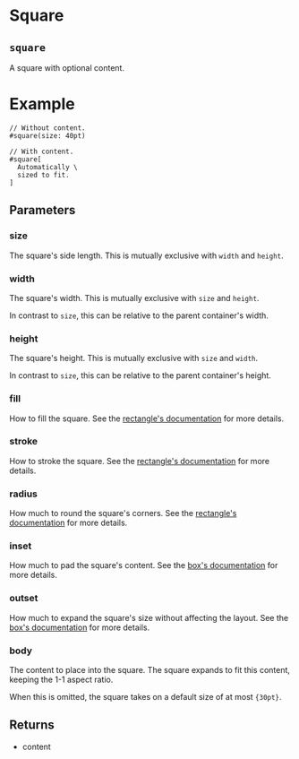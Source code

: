 # Square

## `square`

A square with optional content.

# Example
```example
// Without content.
#square(size: 40pt)

// With content.
#square[
  Automatically \
  sized to fit.
]
```

## Parameters

### size 

The square's side length. This is mutually exclusive with `width` and
`height`.

### width 

The square's width. This is mutually exclusive with `size` and `height`.

In contrast to `size`, this can be relative to the parent container's
width.

### height 

The square's height. This is mutually exclusive with `size` and `width`.

In contrast to `size`, this can be relative to the parent container's
height.

### fill 

How to fill the square. See the [rectangle's documentation]($rect.fill)
for more details.

### stroke 

How to stroke the square. See the
[rectangle's documentation]($rect.stroke) for more details.

### radius 

How much to round the square's corners. See the
[rectangle's documentation]($rect.radius) for more details.

### inset 

How much to pad the square's content. See the
[box's documentation]($box.inset) for more details.

### outset 

How much to expand the square's size without affecting the layout. See
the [box's documentation]($box.outset) for more details.

### body 

The content to place into the square. The square expands to fit this
content, keeping the 1-1 aspect ratio.

When this is omitted, the square takes on a default size of at most
`{30pt}`.

## Returns

- content


